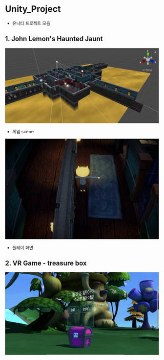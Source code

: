 # Unity_Project
- 유니티 프로젝트 모음 



## 1. John Lemon's Haunted Jaunt
![screenshot](./screenshots/01_johnLemon2.png)
- 게임 scene

![screenshot](./screenshots/01_johnLemon1.png)
- 플레이 화면




## 2. VR Game - treasure box 
![screenshot](./screenshots/02_VR_treasure.png)
